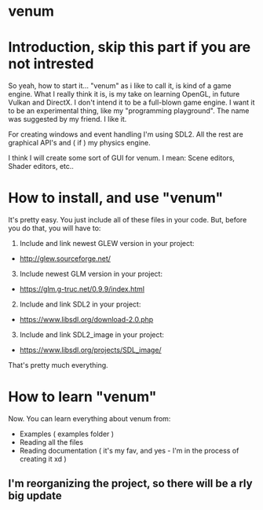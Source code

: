 # venum

# Introduction, skip this part if you are not intrested

So yeah, how to start it...
"venum" as i like to call it, is kind of a game engine. 
What I really think it is, is my take on learning OpenGL, in future Vulkan and DirectX.
I don't intend it to be a full-blown game engine. I want it to be an experimental thing, like my "programming playground". 
The name was suggested by my friend. I like it.

For creating windows and event handling I'm using SDL2. 
All the rest are graphical API's and ( if ) my physics engine.

I think I will create some sort of GUI for venum. 
I mean: Scene editors, Shader editors, etc..


# How to install, and use "venum"

It's pretty easy. You just include all of these files in your code. 
But, before you do that, you will have to:

1) Include and link newest GLEW version in your project:
- http://glew.sourceforge.net/
3) Include newest GLM version in your project:
- https://glm.g-truc.net/0.9.9/index.html
2) Include and link SDL2 in your project:
- https://www.libsdl.org/download-2.0.php
3) Include and link SDL2_image in your project:
- https://www.libsdl.org/projects/SDL_image/

That's pretty much everything. 


# How to learn "venum"
 
Now. You can learn everything about venum from: 
- Examples ( examples folder )
- Reading all the files
- Reading documentation ( it's my fav, and yes - I'm in the process of creating it xd )

## I'm reorganizing the project, so there will be a rly big update
